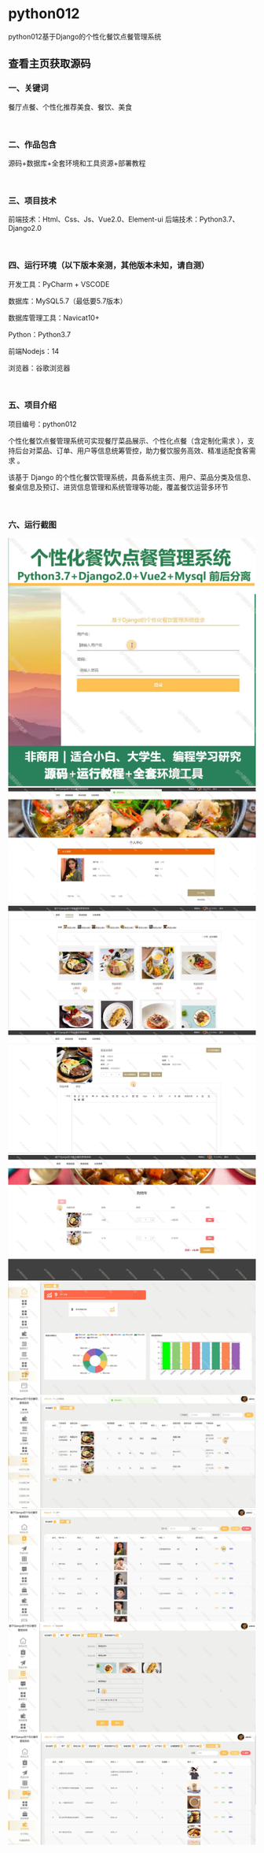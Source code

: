 # python012
python012基于Django的个性化餐饮点餐管理系统
 
## 查看主页获取源码


### 一、关键词

餐厅点餐、个性化推荐美食、餐饮、美食

<br/>

### 二、作品包含

源码+数据库+全套环境和工具资源+部署教程


<br/>

### 三、项目技术

前端技术：Html、Css、Js、Vue2.0、Element-ui
后端技术：Python3.7、Django2.0

  

<br/>

### 四、运行环境（以下版本亲测，其他版本未知，请自测）

开发工具：PyCharm + VSCODE

数据库：MySQL5.7（最低要5.7版本）

数据库管理工具：Navicat10+

Python：Python3.7

前端Nodejs：14

浏览器：谷歌浏览器



<br/>

### 五、项目介绍

项目编号：python012

个性化餐饮点餐管理系统可实现餐厅菜品展示、个性化点餐（含定制化需求 ），支持后台对菜品、订单、用户等信息统筹管控，助力餐饮服务高效、精准适配食客需求 。

该基于 Django 的个性化餐饮管理系统，具备系统主页、用户、菜品分类及信息、餐桌信息及预订、进货信息管理和系统管理等功能，覆盖餐饮运营多环节 


<br/>

### 六、运行截图

![cover.png](./cover.png)
![1.png](./1.png)
![2.png](./2.png)
![3.png](./3.png)
![4.png](./4.png)
![5.png](./5.png)
![6.png](./6.png)
![7.png](./7.png)
![8.png](./8.png)
![9.png](./9.png)
